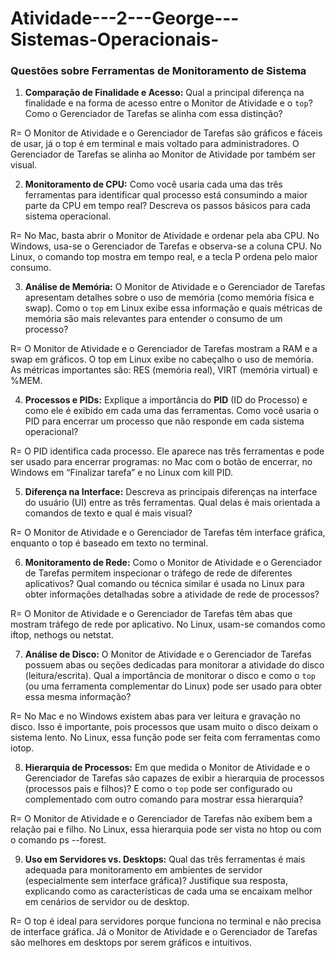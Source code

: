 # Atividade---2---George---Sistemas-Operacionais-
### Questões sobre Ferramentas de Monitoramento de Sistema

1.  **Comparação de Finalidade e Acesso:** Qual a principal diferença na finalidade e na forma de acesso entre o Monitor de Atividade e o `top`? Como o Gerenciador de Tarefas se alinha com essa distinção?

R= O Monitor de Atividade e o Gerenciador de Tarefas são gráficos e fáceis de usar, já o top é em terminal e mais voltado para administradores. O Gerenciador de Tarefas se alinha ao Monitor de Atividade por também ser visual.

2.  **Monitoramento de CPU:** Como você usaria cada uma das três ferramentas para identificar qual processo está consumindo a maior parte da CPU em tempo real? Descreva os passos básicos para cada sistema operacional.

R= No Mac, basta abrir o Monitor de Atividade e ordenar pela aba CPU. No Windows, usa-se o Gerenciador de Tarefas e observa-se a coluna CPU. No Linux, o comando top mostra em tempo real, e a tecla P ordena pelo maior consumo.

3.  **Análise de Memória:** O Monitor de Atividade e o Gerenciador de Tarefas apresentam detalhes sobre o uso de memória (como memória física e swap). Como o `top` em Linux exibe essa informação e quais métricas de memória são mais relevantes para entender o consumo de um processo?

R= O Monitor de Atividade e o Gerenciador de Tarefas mostram a RAM e a swap em gráficos. O top em Linux exibe no cabeçalho o uso de memória. As métricas importantes são: RES (memória real), VIRT (memória virtual) e %MEM.

4.  **Processos e PIDs:** Explique a importância do **PID** (ID do Processo) e como ele é exibido em cada uma das ferramentas. Como você usaria o PID para encerrar um processo que não responde em cada sistema operacional?

R= O PID identifica cada processo. Ele aparece nas três ferramentas e pode ser usado para encerrar programas: no Mac com o botão de encerrar, no Windows em “Finalizar tarefa” e no Linux com kill PID.

5.  **Diferença na Interface:** Descreva as principais diferenças na interface do usuário (UI) entre as três ferramentas. Qual delas é mais orientada a comandos de texto e qual é mais visual?

R= O Monitor de Atividade e o Gerenciador de Tarefas têm interface gráfica, enquanto o top é baseado em texto no terminal.

6.  **Monitoramento de Rede:** Como o Monitor de Atividade e o Gerenciador de Tarefas permitem inspecionar o tráfego de rede de diferentes aplicativos? Qual comando ou técnica similar é usada no Linux para obter informações detalhadas sobre a atividade de rede de processos?

R= O Monitor de Atividade e o Gerenciador de Tarefas têm abas que mostram tráfego de rede por aplicativo. No Linux, usam-se comandos como iftop, nethogs ou netstat.

7.  **Análise de Disco:** O Monitor de Atividade e o Gerenciador de Tarefas possuem abas ou seções dedicadas para monitorar a atividade do disco (leitura/escrita). Qual a importância de monitorar o disco e como o `top` (ou uma ferramenta complementar do Linux) pode ser usado para obter essa mesma informação?

R= No Mac e no Windows existem abas para ver leitura e gravação no disco. Isso é importante, pois processos que usam muito o disco deixam o sistema lento. No Linux, essa função pode ser feita com ferramentas como iotop.

8.  **Hierarquia de Processos:** Em que medida o Monitor de Atividade e o Gerenciador de Tarefas são capazes de exibir a hierarquia de processos (processos pais e filhos)? E como o `top` pode ser configurado ou complementado com outro comando para mostrar essa hierarquia?

R= O Monitor de Atividade e o Gerenciador de Tarefas não exibem bem a relação pai e filho. No Linux, essa hierarquia pode ser vista no htop ou com o comando ps --forest.

9.  **Uso em Servidores vs. Desktops:** Qual das três ferramentas é mais adequada para monitoramento em ambientes de servidor (especialmente sem interface gráfica)? Justifique sua resposta, explicando como as características de cada uma se encaixam melhor em cenários de servidor ou de desktop.

R= O top é ideal para servidores porque funciona no terminal e não precisa de interface gráfica. Já o Monitor de Atividade e o Gerenciador de Tarefas são melhores em desktops por serem gráficos e intuitivos.
